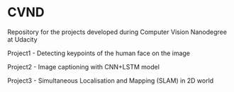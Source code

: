 # CVND
Repository for the projects developed during Computer Vision Nanodegree at Udacity

Project1 - Detecting keypoints of the human face on the image

Project2 - Image captioning with CNN+LSTM model

Project3 - Simultaneous Localisation and Mapping (SLAM) in 2D world
